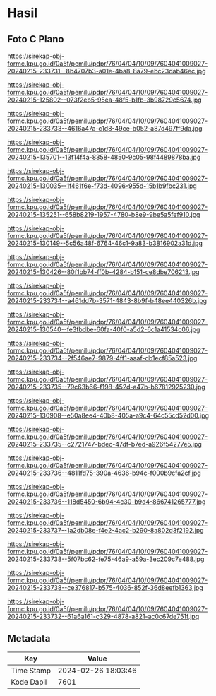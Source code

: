 # Hasil

## Foto C Plano

https://sirekap-obj-formc.kpu.go.id/0a5f/pemilu/pdpr/76/04/04/10/09/7604041009027-20240215-233731--8b4707b3-a01e-4ba8-8a79-ebc23dab46ec.jpg

https://sirekap-obj-formc.kpu.go.id/0a5f/pemilu/pdpr/76/04/04/10/09/7604041009027-20240215-125802--073f2eb5-95ea-48f5-b1fb-3b98729c5674.jpg

https://sirekap-obj-formc.kpu.go.id/0a5f/pemilu/pdpr/76/04/04/10/09/7604041009027-20240215-233733--4616a47a-c1d8-49ce-b052-a87d497ff9da.jpg

https://sirekap-obj-formc.kpu.go.id/0a5f/pemilu/pdpr/76/04/04/10/09/7604041009027-20240215-135701--13f14f4a-8358-4850-9c05-98f4489878ba.jpg

https://sirekap-obj-formc.kpu.go.id/0a5f/pemilu/pdpr/76/04/04/10/09/7604041009027-20240215-130035--1f461f6e-f73d-4096-955d-15b1b9fbc231.jpg

https://sirekap-obj-formc.kpu.go.id/0a5f/pemilu/pdpr/76/04/04/10/09/7604041009027-20240215-135251--658b8219-1957-4780-b8e9-9be5a5fef910.jpg

https://sirekap-obj-formc.kpu.go.id/0a5f/pemilu/pdpr/76/04/04/10/09/7604041009027-20240215-130149--5c56a48f-6764-46c1-9a83-b3816902a31d.jpg

https://sirekap-obj-formc.kpu.go.id/0a5f/pemilu/pdpr/76/04/04/10/09/7604041009027-20240215-130426--80f1bb74-ff0b-4284-b151-ce8dbe706213.jpg

https://sirekap-obj-formc.kpu.go.id/0a5f/pemilu/pdpr/76/04/04/10/09/7604041009027-20240215-233734--a461dd7b-3571-4843-8b9f-b48ee440326b.jpg

https://sirekap-obj-formc.kpu.go.id/0a5f/pemilu/pdpr/76/04/04/10/09/7604041009027-20240215-130540--fe3fbdbe-60fa-40f0-a5d2-6c1a41534c06.jpg

https://sirekap-obj-formc.kpu.go.id/0a5f/pemilu/pdpr/76/04/04/10/09/7604041009027-20240215-233734--2f546ae7-9879-4ff1-aaaf-db1ecf85a523.jpg

https://sirekap-obj-formc.kpu.go.id/0a5f/pemilu/pdpr/76/04/04/10/09/7604041009027-20240215-233735--79c63b66-f198-452d-a47b-b67812925230.jpg

https://sirekap-obj-formc.kpu.go.id/0a5f/pemilu/pdpr/76/04/04/10/09/7604041009027-20240215-130908--e50a8ee4-40b8-405a-a9c4-64c55cd52d00.jpg

https://sirekap-obj-formc.kpu.go.id/0a5f/pemilu/pdpr/76/04/04/10/09/7604041009027-20240215-233735--c2721747-bdec-47df-b7ed-a926f54277e5.jpg

https://sirekap-obj-formc.kpu.go.id/0a5f/pemilu/pdpr/76/04/04/10/09/7604041009027-20240215-233736--4811fd75-390a-4636-b94c-f000b9cfa2cf.jpg

https://sirekap-obj-formc.kpu.go.id/0a5f/pemilu/pdpr/76/04/04/10/09/7604041009027-20240215-233736--118d5450-6b94-4c30-b9d4-866741265777.jpg

https://sirekap-obj-formc.kpu.go.id/0a5f/pemilu/pdpr/76/04/04/10/09/7604041009027-20240215-233737--1a2db08e-f4e2-4ac2-b290-8a802d3f2192.jpg

https://sirekap-obj-formc.kpu.go.id/0a5f/pemilu/pdpr/76/04/04/10/09/7604041009027-20240215-233738--5f07bc62-fe75-46a9-a59a-3ec209c7e488.jpg

https://sirekap-obj-formc.kpu.go.id/0a5f/pemilu/pdpr/76/04/04/10/09/7604041009027-20240215-233738--ce376817-b575-4036-852f-36d8eefb1363.jpg

https://sirekap-obj-formc.kpu.go.id/0a5f/pemilu/pdpr/76/04/04/10/09/7604041009027-20240215-233732--61a6a161-c329-4878-a821-ac0c67de751f.jpg


## Metadata

| Key        | Value               |
| ---------- | ------------------- |
| Time Stamp | 2024-02-26 18:03:46 |
| Kode Dapil | 7601                |



